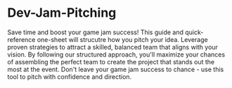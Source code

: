 # Dev-Jam-Pitching

Save time and boost your game jam success! This guide and quick-reference one-sheet will strucutre how you pitch your idea. Leverage proven strategies to attract a skilled, balanced team that aligns with your vision. By following our structured approach, you'll maximize your chances of assembling the perfect team to create the project that stands out the most at the event. Don't leave your game jam success to chance - use this tool to pitch with confidence and direction.
